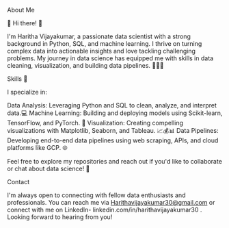 About Me

🚀 Hi there! 🚀

I'm Haritha Vijayakumar, a passionate data scientist with a strong background in Python, SQL, and machine learning. 
I thrive on turning complex data into actionable insights and love tackling challenging problems. My journey in data science 
has equipped me with skills in data cleaning, visualization, and building data pipelines. 👩🏻‍💻

Skills 🎯

I specialize in:

Data Analysis: Leveraging Python and SQL to clean, analyze, and interpret data.💻
Machine Learning: Building and deploying models using Scikit-learn, TensorFlow, and PyTorch. 🤖
Visualization: Creating compelling visualizations with Matplotlib, Seaborn, and Tableau. 📈💰📊
Data Pipelines: Developing end-to-end data pipelines using web scraping, APIs, and cloud platforms like GCP. 🌐

Feel free to explore my repositories and reach out if you'd like to collaborate or chat about data science! 🤝

Contact

I'm always open to connecting with fellow data enthusiasts and professionals. You can reach me via Harithavijayakumar30@gmail.com or connect with me on LinkedIn- linkedin.com/in/harithavijayakumar30 . Looking forward to hearing from you!

<!---
HarithaVijayakumar/HarithaVijayakumar is a ✨ special ✨ repository because its `README.md` (this file) appears on your GitHub profile.
You can click the Preview link to take a look at your changes.
--->
